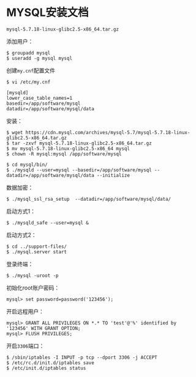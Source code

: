 # MYSQL安装文档

`mysql-5.7.18-linux-glibc2.5-x86_64.tar.gz`

添加用户：
```
$ groupadd mysql
$ useradd -g mysql mysql
```
创建`my.cnf`配置文件
```
$ vi /etc/my.cnf
```
```
[mysqld]
lower_case_table_names=1
basedir=/app/software/mysql
datadir=/app/software/mysql/data
```
安装：
```
$ wget https://cdn.mysql.com/archives/mysql-5.7/mysql-5.7.18-linux-glibc2.5-x86_64.tar.gz
$ tar -zxvf mysql-5.7.18-linux-glibc2.5-x86_64.tar.gz
$ mv mysql-5.7.18-linux-glibc2.5-x86_64 mysql
$ chown -R mysql:mysql /app/software/mysql

$ cd mysql/bin/
$ ./mysqld --user=mysql --basedir=/app/software/mysql --datadir=/app/software/mysql/data --initialize
```
数据加密：
```
$ ./mysql_ssl_rsa_setup  --datadir=/app/software/mysql/data/
```
启动方式1：
```
$ ./mysqld_safe --user=mysql &
```
启动方式2：
```
$ cd ../support-files/
$ ./mysql.server start
```
登录终端：
```
$ ./mysql -uroot -p
```
初始化root账户密码：
```
mysql> set password=password('123456');
```
开启远程用户：
```
mysql> GRANT ALL PRIVILEGES ON *.* TO 'test'@'%' identified by '123456' WITH GRANT OPTION;
mysql> FLUSH PRIVILEGES;
```

开启`3306`端口：
```
$ /sbin/iptables -I INPUT -p tcp --dport 3306 -j ACCEPT
$ /etc/rc.d/init.d/iptables save
$ /etc/init.d/iptables status
```










